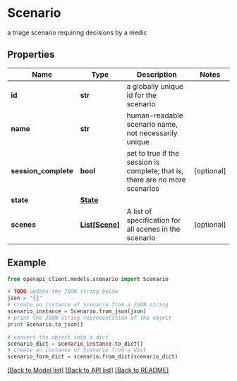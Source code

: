 # Scenario

a triage scenario requiring decisions by a medic

## Properties

Name | Type | Description | Notes
------------ | ------------- | ------------- | -------------
**id** | **str** | a globally unique id for the scenario | 
**name** | **str** | human-readable scenario name, not necessarily unique | 
**session_complete** | **bool** | set to true if the session is complete; that is, there are no more scenarios | [optional] 
**state** | [**State**](State.md) |  | 
**scenes** | [**List[Scene]**](Scene.md) | A list of specification for all scenes in the scenario | [optional] 

## Example

```python
from openapi_client.models.scenario import Scenario

# TODO update the JSON string below
json = "{}"
# create an instance of Scenario from a JSON string
scenario_instance = Scenario.from_json(json)
# print the JSON string representation of the object
print Scenario.to_json()

# convert the object into a dict
scenario_dict = scenario_instance.to_dict()
# create an instance of Scenario from a dict
scenario_form_dict = scenario.from_dict(scenario_dict)
```
[[Back to Model list]](../README.md#documentation-for-models) [[Back to API list]](../README.md#documentation-for-api-endpoints) [[Back to README]](../README.md)


